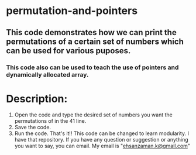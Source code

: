 # permutation-and-pointers
## This code demonstrates how we can print the permutations of a certain set of numbers which can be used for various puposes.
### This code also can be used to teach the use of pointers and dynamically allocated array.

# Description:
1. Open the code and type the desired set of numbers you want the permutations of in the 41 line.
2. Save the code.
3. Run the code.
That's it!! This code can be changed to learn modularity. I have that repository. If you have any question or suggestion or anything you want to say, you can email. My email is "ehsanzaman.k@gmail.com"



